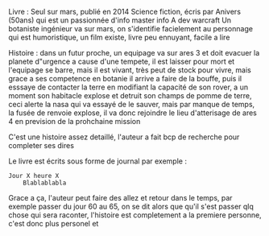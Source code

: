 
Livre : Seul sur mars, publié en 2014
Science fiction, écris par Anivers (50ans) qui est un passionnée d'info master info
A dev warcraft 
Un botaniste ingénieur va sur mars, on s'identifie facielement au personnage qui est humoristique, un film existe, livre peu ennuyant, facile a lire

Histoire : dans un futur proche, un equipage va sur ares 3 et doit evacuer la planete d"urgence a cause d'une tempete, il est laisser pour mort et l'equipage se barre, mais il est vivant, très peut de stock pour vivre, mais grace a ses competence en botanie il arrive a faire de la bouffe, puis il esssaye de contacter la terre en modifiant la capacité de son rover, a un moment son habitacle explose et detruit son champs de pomme de terre, ceci alerte la nasa qui va essayé de le sauver, mais par manque de temps, la fusée de renvoie explose, il va donc rejoindre le lieu d'atterisage de ares 4 en prevision de la prohchaine mission

C'est une histoire assez detaillé, l'auteur a fait bcp de recherche pour completer ses dires

Le livre est écrits sous forme de journal par exemple : 

	Jour X heure X
		Blablablabla

Grace a ça, l'auteur peut faire des allez et retour dans le temps, par exemple passer du jour 60 au 65, on se dit alors que qu'il s'est passer qlq chose qui sera raconter, l'histoire est completement a la premiere personne, c'est donc plus personel et
